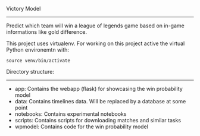 Victory Model
___


Predict which team will win a league of legends game based on in-game informations like gold difference.

This project uses virtualenv. For working on this project active the virtual Python environemtn with:
```
source venv/bin/activate
```

Directory structure: 
___

- app: Contains the webapp (flask) for showcasing the win probability model
- data: Contains timelines data. Will be replaced by a database at some point
- notebooks: Contains experimental notebooks
- scripts: Contains scripts for downloading matches and similar tasks
- wpmodel: Contains code for the win probability model
